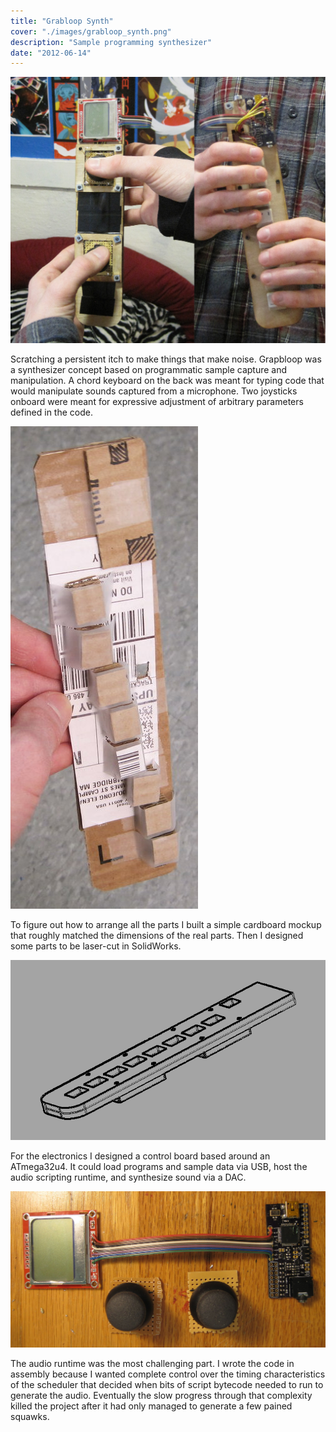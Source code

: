 ```yaml
---
title: "Grabloop Synth"
cover: "./images/grabloop_synth.png"
description: "Sample programming synthesizer"
date: "2012-06-14"
---
```


<!-- FIXME when was this? -->

![](images/grabloop-held.jpg)

Scratching a persistent itch to make things that make noise. Grapbloop was a synthesizer concept based on programmatic sample capture and manipulation. A chord keyboard on the back was meant for typing code that would manipulate sounds captured from a microphone. Two joysticks onboard were meant for expressive adjustment of arbitrary parameters defined in the code.

![](images/grabloop-mockup-back.jpg)

To figure out how to arrange all the parts I built a simple cardboard mockup that roughly matched the dimensions of the real parts. Then I designed some parts to be laser-cut in SolidWorks.

![](images/grabloop_synth.png)

For the electronics I designed a control board based around an ATmega32u4. It could load programs and sample data via USB, host the audio scripting runtime, and synthesize sound via a DAC.

![](images/grabloop-parts.jpg)

The audio runtime was the most challenging part. I wrote the code in assembly because I wanted complete control over the timing characteristics of the scheduler that decided when bits of script bytecode needed to run to generate the audio. Eventually the slow progress through that complexity killed the project after it had only managed to generate a few pained squawks.
